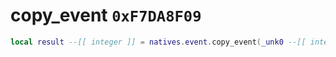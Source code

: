 # copy_event `0xF7DA8F09`

```lua
local result --[[ integer ]] = natives.event.copy_event(_unk0 --[[ integer ]], _unk1 --[[ integer ]])
```